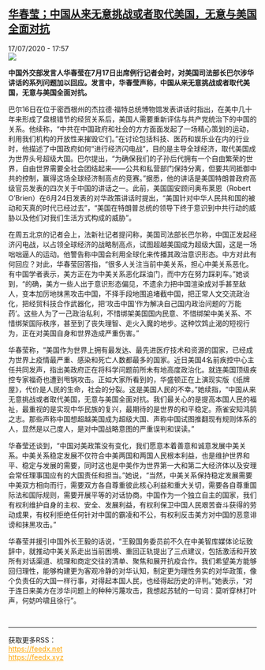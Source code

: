<!--1595004975000-->
[华春莹；中国从来无意挑战或者取代美国，无意与美国全面对抗](http://www.rfi.fr//cn/%E4%B8%AD%E5%9B%BD/20200717-%E5%8D%8E%E6%98%A5%E8%8E%B9-%E4%B8%AD%E5%9B%BD%E4%BB%8E%E6%9D%A5%E6%97%A0%E6%84%8F%E6%8C%91%E6%88%98%E6%88%96%E8%80%85%E5%8F%96%E4%BB%A3%E7%BE%8E%E5%9B%BD%EF%BC%8C%E6%97%A0%E6%84%8F%E4%B8%8E%E7%BE%8E%E5%9B%BD%E5%85%A8%E9%9D%A2%E5%AF%B9%E6%8A%97)
------

<div>17/07/2020 - 17:57</div><img src="https://s.rfi.fr/media/display/d687a90a-727b-11ea-a013-005056a98db9/w:310/p:16x9/v2-f1d9e0890342c141a26525ce6a3645f0_b.jpg"><p><strong>中国外交部发言人华春莹在7月17日出席例行记者会时，对美国司法部长巴尔涉华讲话的系列问题加以回应。发言中，华春莹声称，中国从来无意挑战或者取代美国，无意与美国全面对抗。</strong></p><div class="t-content__body u-clearfix"><div class="m-interstitial"></div><p>巴尔16日在位于密西根州的杰拉德·福特总统博物馆发表讲话时指出，在美中几十年来形成了盘根错节的经贸关系后，美国人需要重新评估与共产党统治下的中国的关系。他续称，“中共在中国政府和社会的方方面面发起了一场精心策划的运动，利用我们机构的开放性来摧毁它们。”在讨论包括科技、医药和娱乐业在内的行业时，他描述了中国政府如何“进行经济闪电战”，目的是主导全球经济，取代美国成为世界头号超级大国。巴尔提出，“为确保我们的子孙后代拥有一个自由繁荣的世界，自由世界需要全社会团结起来——公共和私营部门保持分离，但要共同抵御中共的控制，赢得这场全球经济制高点的竞赛。”据悉，他的讲话是美国特朗普政府高级官员发表的四次关于中国的讲话之一。此前，美国国安顾问奥布莱恩（Robert O’Brien）在6月24日发表的对华政策讲话时提出，“美国针对中华人民共和国的被动和天真的时代已经过去”，“美国在特朗普总统的领导下终于意识到中共行动的威胁以及他们对我们生活方式构成的威胁”。</p><p>在周五北京的记者会上，法新社记者提问称，美国司法部长巴尔称，中国正发起经济闪电战，以占领全球经济的战略制高点，试图超越美国成为超级大国，这是一场咄咄逼人的运动。他警告称中国会利用全球化来传播其政治意识形态。中方对此有何回应？对此，华春莹回答指，“很多人关注当前中美关系，担心中美关系恶化。有中国学者表示，美方正在为中美关系恶化踩油门，而中方在努力踩刹车。”她谈到，“的确，美方一些人出于意识形态偏见，不遗余力把中国渲染成对手甚至敌人，变本加厉地抹黑攻击中国，不择手段地围追堵截中国，把正常人文交流政治化，把经贸科技合作武器化，把‘攻击中国’作为解决自己国内政治问题的‘万能药’。这些人为了一己政治私利，不惜绑架美国国内民意、不惜绑架中美关系、不惜绑架国际秩序，甚至到了丧失理智、走火入魔的地步。这种饮鸩止渴的短视行为，正在对美国自身和世界造成严重伤害。”</p><p>华春莹称，“美国作为世界上拥有最发达、最先进医疗技术和资源的国家，已经成为世界上疫情最严重、感染和死亡人数都最多的国家。近日美国4名前疾控中心主任共同发声，指出美政府正在将科学问题前所未有地高度政治化。就连美国顶级疾控专家福奇也遭到甩锅攻击。正如大家所看到的，华盛顿正在上演现实版《纸牌屋》，代价是人民的生命，社会的分裂。这是美国人民的不幸。”她续指，“中国从来无意挑战或者取代美国，无意与美国全面对抗。我们最关心的是提高本国人民的福祉，最重视的是实现中华民族的复兴，最期待的是世界的和平稳定。燕雀安知鸿鹄之志。那些声称中国想超越美国成为超级大国、声称中国试图推翻现有规则体系的人，显然是以己度人，是对中国战略意图的严重误判和误读。”</p><p>华春莹还谈到，“中国对美政策没有变化，我们愿意本着善意和诚意发展中美关系。中美关系稳定发展不仅符合中美两国和两国人民根本利益，也是维护世界和平、稳定与发展的需要，同时这也是中美作为世界第一大和第二大经济体以及安理会常任理事国应有的大国责任和担当。”她说，“当然，中美关系保持稳定发展需要中美双方相向而行，需要双方各自尊重彼此核心利益和重大关切，需要各自尊重国际法和国际规则，需要开展平等的对话协商。中国作为一个独立自主的国家，我们有权利维护自身的主权、安全、发展利益，有权利保卫中国人民艰苦奋斗获得的劳动成果，有权利拒绝任何针对中国的霸凌和不公，有权利反击美方对中国的恶意诽谤和抹黑攻击。”</p><p>华春莹并援引中国外长王毅的话说，“王毅国务委员前不久在中美智库媒体论坛致辞中，就推动中美关系走出当前困境、重回正轨提出了三点建议，包括激活和开放所有对话渠道、梳理和商定交往的清单、聚焦和展开抗疫合作。我们希望美方能够回归理性，能够构建更为客观冷静的对华认知，制定更为理性务实的对华政策，像个负责任的大国一样行事，对得起本国人民，也经得起历史的评判。”她表示，“对于连日来美方在涉华问题上的种种污蔑攻击，我想起苏轼的一句词：莫听穿林打叶声，何妨吟啸且徐行”。</p><div class="o-self-promo o-self-promo--nl o-self-promo--hidden" data-selfpromo-newsletter></div><div class="o-self-promo o-self-promo--app o-self-promo--hidden" data-selfpromo-app></div></div><br><hr><div>获取更多RSS：<br><a href="https://feedx.net" style="color:orange" target="_blank">https://feedx.net</a> <br><a href="https://feedx.xyz" style="color:orange" target="_blank">https://feedx.xyz</a><br></div>
